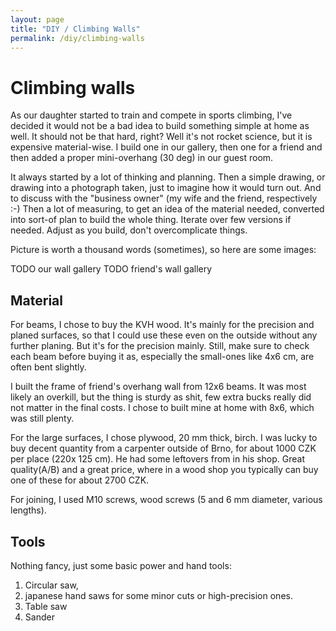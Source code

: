 ```yaml
---
layout: page
title: "DIY / Climbing Walls"
permalink: /diy/climbing-walls
---
```


# Climbing walls

As our daughter started to train and compete in sports climbing, I've decided it would not be a bad idea to build something simple at home as well. It should not be that hard, right? Well it's not rocket science, but it is expensive material-wise. I build one in our gallery, then one for a friend and then added a proper mini-overhang (30 deg) in our guest room.

It always started by a lot of thinking and planning. Then a simple drawing, or drawing into a photograph taken, just to imagine how it would turn out. And to discuss with the "business owner" (my wife and the friend, respectively :-) Then a lot of measuring, to get an idea of the material needed, converted into sort-of plan to build the whole thing. Iterate over few versions if needed. Adjust as you build, don't overcomplicate things.

Picture is worth a thousand words (sometimes), so here are some images:

TODO our wall gallery
TODO friend's wall gallery 


## Material

For beams, I chose to buy the KVH wood. It's mainly for the precision and planed surfaces, so that I could use these even on the outside without any further planing. But it's for the precision mainly. Still, make sure to check each beam before buying it as, especially the small-ones like 4x6 cm, are often bent slightly.  
 
I built the frame of friend's overhang wall from 12x6 beams. It was most likely an overkill, but the thing is sturdy as shit, few extra bucks really did not matter in the final costs. I chose to built mine at home with 8x6, which was still plenty.

For the large surfaces, I chose plywood, 20 mm thick, birch. I was lucky to buy decent quantity from a carpenter outside of Brno, for about 1000 CZK per place (220x 125 cm). He had some leftovers from in his shop. Great quality(A/B) and a great price, where in a wood shop you typically can buy one of these for about 2700 CZK.

For joining, I used M10 screws, wood screws (5 and 6 mm diameter, various lengths).

## Tools
Nothing fancy, just some basic power and hand tools:

1. Circular saw, 
2. japanese hand saws for some minor cuts or high-precision ones.
3. Table saw
4. Sander